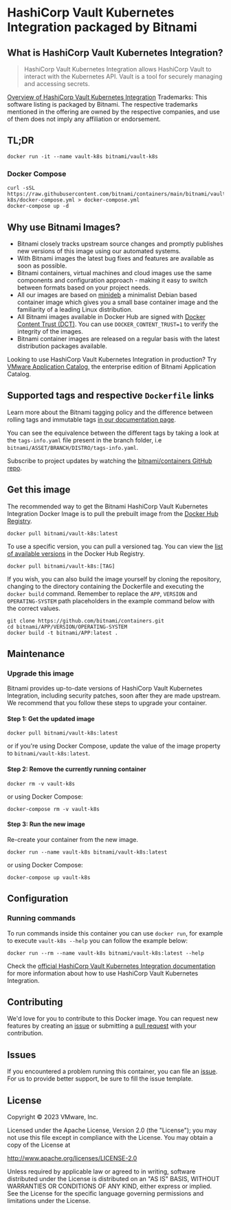 # HashiCorp Vault Kubernetes Integration packaged by Bitnami

## What is HashiCorp Vault Kubernetes Integration?

> HashiCorp Vault Kubernetes Integration allows HashiCorp Vault to interact with the Kubernetes API. Vault is a tool for securely managing and accessing secrets.

[Overview of HashiCorp Vault Kubernetes Integration](https://github.com/hashicorp/vault-k8s)
Trademarks: This software listing is packaged by Bitnami. The respective trademarks mentioned in the offering are owned by the respective companies, and use of them does not imply any affiliation or endorsement.

## TL;DR

```console
docker run -it --name vault-k8s bitnami/vault-k8s
```

### Docker Compose

```console
curl -sSL https://raw.githubusercontent.com/bitnami/containers/main/bitnami/vault-k8s/docker-compose.yml > docker-compose.yml
docker-compose up -d
```

## Why use Bitnami Images?

* Bitnami closely tracks upstream source changes and promptly publishes new versions of this image using our automated systems.
* With Bitnami images the latest bug fixes and features are available as soon as possible.
* Bitnami containers, virtual machines and cloud images use the same components and configuration approach - making it easy to switch between formats based on your project needs.
* All our images are based on [minideb](https://github.com/bitnami/minideb) a minimalist Debian based container image which gives you a small base container image and the familiarity of a leading Linux distribution.
* All Bitnami images available in Docker Hub are signed with [Docker Content Trust (DCT)](https://docs.docker.com/engine/security/trust/content_trust/). You can use `DOCKER_CONTENT_TRUST=1` to verify the integrity of the images.
* Bitnami container images are released on a regular basis with the latest distribution packages available.

Looking to use HashiCorp Vault Kubernetes Integration in production? Try [VMware Application Catalog](https://bitnami.com/enterprise), the enterprise edition of Bitnami Application Catalog.

## Supported tags and respective `Dockerfile` links

Learn more about the Bitnami tagging policy and the difference between rolling tags and immutable tags [in our documentation page](https://docs.bitnami.com/tutorials/understand-rolling-tags-containers/).

You can see the equivalence between the different tags by taking a look at the `tags-info.yaml` file present in the branch folder, i.e `bitnami/ASSET/BRANCH/DISTRO/tags-info.yaml`.

Subscribe to project updates by watching the [bitnami/containers GitHub repo](https://github.com/bitnami/containers).

## Get this image

The recommended way to get the Bitnami HashiCorp Vault Kubernetes Integration Docker Image is to pull the prebuilt image from the [Docker Hub Registry](https://hub.docker.com/r/bitnami/vault-k8s).

```console
docker pull bitnami/vault-k8s:latest
```

To use a specific version, you can pull a versioned tag. You can view the [list of available versions](https://hub.docker.com/r/bitnami/vault-k8s/tags/) in the Docker Hub Registry.

```console
docker pull bitnami/vault-k8s:[TAG]
```

If you wish, you can also build the image yourself by cloning the repository, changing to the directory containing the Dockerfile and executing the `docker build` command. Remember to replace the `APP`, `VERSION` and `OPERATING-SYSTEM` path placeholders in the example command below with the correct values.

```console
git clone https://github.com/bitnami/containers.git
cd bitnami/APP/VERSION/OPERATING-SYSTEM
docker build -t bitnami/APP:latest .
```

## Maintenance

### Upgrade this image

Bitnami provides up-to-date versions of HashiCorp Vault Kubernetes Integration, including security patches, soon after they are made upstream. We recommend that you follow these steps to upgrade your container.

#### Step 1: Get the updated image

```console
docker pull bitnami/vault-k8s:latest
```

or if you're using Docker Compose, update the value of the image property to `bitnami/vault-k8s:latest`.

#### Step 2: Remove the currently running container

```console
docker rm -v vault-k8s
```

or using Docker Compose:

```console
docker-compose rm -v vault-k8s
```

#### Step 3: Run the new image

Re-create your container from the new image.

```console
docker run --name vault-k8s bitnami/vault-k8s:latest
```

or using Docker Compose:

```console
docker-compose up vault-k8s
```

## Configuration

### Running commands

To run commands inside this container you can use `docker run`, for example to execute `vault-k8s --help` you can follow the example below:

```console
docker run --rm --name vault-k8s bitnami/vault-k8s:latest --help
```

Check the [official HashiCorp Vault Kubernetes Integration documentation](https://github.com/hashicorp/vault-k8s) for more information about how to use HashiCorp Vault Kubernetes Integration.

## Contributing

We'd love for you to contribute to this Docker image. You can request new features by creating an [issue](https://github.com/bitnami/containers/issues) or submitting a [pull request](https://github.com/bitnami/containers/pulls) with your contribution.

## Issues

If you encountered a problem running this container, you can file an [issue](https://github.com/bitnami/containers/issues/new/choose). For us to provide better support, be sure to fill the issue template.

## License

Copyright &copy; 2023 VMware, Inc.

Licensed under the Apache License, Version 2.0 (the "License");
you may not use this file except in compliance with the License.
You may obtain a copy of the License at

<http://www.apache.org/licenses/LICENSE-2.0>

Unless required by applicable law or agreed to in writing, software
distributed under the License is distributed on an "AS IS" BASIS,
WITHOUT WARRANTIES OR CONDITIONS OF ANY KIND, either express or implied.
See the License for the specific language governing permissions and
limitations under the License.

